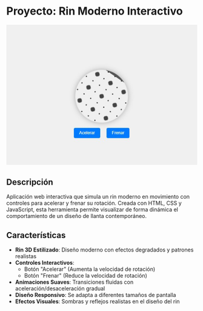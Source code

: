 # Proyecto: Rin Moderno Interactivo

![Proyecto](proyecto.jpg)

## Descripción
Aplicación web interactiva que simula un rin moderno en movimiento con controles para acelerar y frenar su rotación. Creada con HTML, CSS y JavaScript, esta herramienta permite visualizar de forma dinámica el comportamiento de un diseño de llanta contemporáneo.

## Características
- **Rin 3D Estilizado**: Diseño moderno con efectos degradados y patrones realistas
- **Controles Interactivos**:
  - Botón "Acelerar" (Aumenta la velocidad de rotación)
  - Botón "Frenar" (Reduce la velocidad de rotación)
- **Animaciones Suaves**: Transiciones fluidas con aceleración/desaceleración gradual
- **Diseño Responsivo**: Se adapta a diferentes tamaños de pantalla
- **Efectos Visuales**: Sombras y reflejos realistas en el diseño del rin
